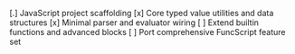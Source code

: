 [.] JavaScript project scaffolding
  [x] Core typed value utilities and data structures
  [x] Minimal parser and evaluator wiring
  [ ] Extend builtin functions and advanced blocks
  [ ] Port comprehensive FuncScript feature set

